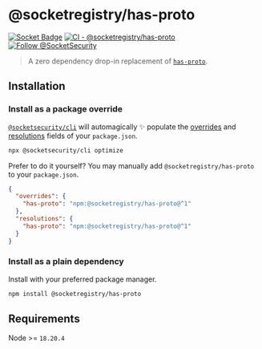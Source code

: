 # @socketregistry/has-proto

[![Socket Badge](https://socket.dev/api/badge/npm/package/@socketregistry/has-proto)](https://socket.dev/npm/package/@socketregistry/has-proto)
[![CI - @socketregistry/has-proto](https://github.com/SocketDev/socket-registry-js/actions/workflows/test.yml/badge.svg)](https://github.com/SocketDev/socket-registry-js/actions/workflows/test.yml)
[![Follow @SocketSecurity](https://img.shields.io/twitter/follow/SocketSecurity?style=social)](https://twitter.com/SocketSecurity)

> A zero dependency drop-in replacement of
> [`has-proto`](https://www.npmjs.com/package/has-proto).

## Installation

### Install as a package override

[`@socketsecurity/cli`](https://www.npmjs.com/package/@socketsecurity/cli) will
automagically :sparkles: populate the
[overrides](https://docs.npmjs.com/cli/v9/configuring-npm/package-json#overrides)
and [resolutions](https://yarnpkg.com/configuration/manifest#resolutions) fields
of your `package.json`.

```sh
npx @socketsecurity/cli optimize
```

Prefer to do it yourself? You may manually add `@socketregistry/has-proto` to
your `package.json`.

```json
{
  "overrides": {
    "has-proto": "npm:@socketregistry/has-proto@^1"
  },
  "resolutions": {
    "has-proto": "npm:@socketregistry/has-proto@^1"
  }
}
```

### Install as a plain dependency

Install with your preferred package manager.

```sh
npm install @socketregistry/has-proto
```

## Requirements

Node >= `18.20.4`

